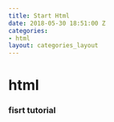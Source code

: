 ```yaml
---
title: Start Html
date: 2018-05-30 18:51:00 Z
categories:
- html
layout: categories_layout
---
```


# html
### fisrt tutorial
